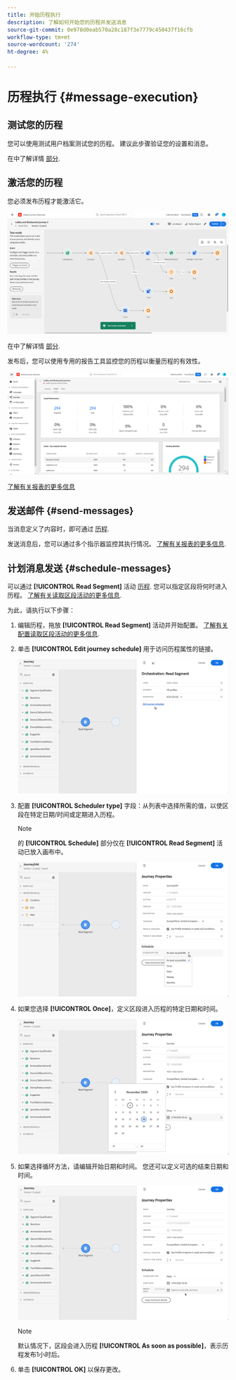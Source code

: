 ```yaml
---
title: 开始历程执行
description: 了解如何开始您的历程并发送消息
source-git-commit: 0e978d0eab570a28c187f3e7779c450437f16cfb
workflow-type: tm+mt
source-wordcount: '274'
ht-degree: 4%

---
```



# 历程执行 {#message-execution}

## 测试您的历程

您可以使用测试用户档案测试您的历程。 建议此步骤验证您的设置和消息。

在中了解详情 [部分](testing-the-journey.md).

## 激活您的历程

您必须发布历程才能激活它。

![](assets/jo-journeyuc2_32bis.png)

在中了解详情 [部分](publishing-the-journey.md).


发布后，您可以使用专用的报告工具监控您的历程以衡量历程的有效性。

![](assets/jo-dynamic_report_journey_12.png)

[了解有关报表的更多信息](../reports/live-report.md)

## 发送邮件 {#send-messages}

当消息定义了内容时，即可通过 [历程](journey.md).

发送消息后，您可以通过多个指示器监控其执行情况。 [了解有关报表的更多信息](../global-report.md).

## 计划消息发送 {#schedule-messages}

可以通过 **[!UICONTROL Read Segment]** 活动 [历程](journey.md). 您可以指定区段将何时进入历程。 [了解有关读取区段活动的更多信息](read-segment.md).

为此，请执行以下步骤：

1. 编辑历程，拖放 **[!UICONTROL Read Segment]** 活动并开始配置。 [了解有关配置读取区段活动的更多信息](read-segment.md#configuring-segment-trigger-activity).

1. 单击 **[!UICONTROL Edit journey schedule]** 用于访问历程属性的链接。

   ![](assets/message-read-segment-schedule.png)

1. 配置 **[!UICONTROL Scheduler type]** 字段：从列表中选择所需的值，以使区段在特定日期/时间或定期进入历程。

   >[!NOTE]
   >
   >的 **[!UICONTROL Schedule]** 部分仅在 **[!UICONTROL Read Segment]** 活动已放入画布中。

   ![](assets/message-read-segment-scheduler.png)

1. 如果您选择 **[!UICONTROL Once]**，定义区段进入历程的特定日期和时间。

   ![](assets/message-read-segment-scheduler-once.png)

1. 如果选择循环方法，请编辑开始日期和时间。 您还可以定义可选的结束日期和时间。

   ![](assets/message-read-segment-scheduler-daily.png)

   >[!NOTE]
   >
   >默认情况下，区段会进入历程 **[!UICONTROL As soon as possible]**，表示历程发布1小时后。

1. 单击 **[!UICONTROL OK]** 以保存更改。

<!--Unitary messages that are triggered by an event within a journey cannot be scheduled.-->
